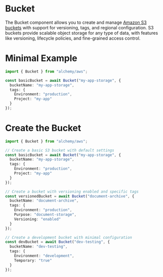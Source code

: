 # Bucket

The Bucket component allows you to create and manage [Amazon S3 buckets](https://docs.aws.amazon.com/AmazonS3/latest/userguide/Welcome.html) with support for versioning, tags, and regional configuration. S3 buckets provide scalable object storage for any type of data, with features like versioning, lifecycle policies, and fine-grained access control.

# Minimal Example

```ts
import { Bucket } from "alchemy/aws";

const basicBucket = await Bucket("my-app-storage", {
  bucketName: "my-app-storage",
  tags: {
    Environment: "production",
    Project: "my-app"
  }
});
```

# Create the Bucket

```ts
import { Bucket } from "alchemy/aws";

// Create a basic S3 bucket with default settings
const basicBucket = await Bucket("my-app-storage", {
  bucketName: "my-app-storage",
  tags: {
    Environment: "production",
    Project: "my-app"
  }
});

// Create a bucket with versioning enabled and specific tags
const versionedBucket = await Bucket("document-archive", {
  bucketName: "document-archive",
  tags: {
    Environment: "production",
    Purpose: "document-storage",
    Versioning: "enabled"
  }
});

// Create a development bucket with minimal configuration
const devBucket = await Bucket("dev-testing", {
  bucketName: "dev-testing",
  tags: {
    Environment: "development",
    Temporary: "true"
  }
});
```